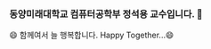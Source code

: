 ### 동양미래대학교 컴퓨터공학부 정석용 교수입니다. 👋 <br>
😄 함께여서 늘 행복합니다. Happy Together...😄
<!--
**syjung64/syjung64** is a ✨ _special_ ✨ repository because its `README.md` (this file) appears on your GitHub profile.

Here are some ideas to get you started:

- 🔭 I’m currently working on ...
- 🌱 I’m currently learning ...
- 👯 I’m looking to collaborate on ...
- 🤔 I’m looking for help with ...
- 💬 Ask me about ...
- 📫 How to reach me: ...
- 😄 Pronouns: ...
- ⚡ Fun fact: ...
-->
